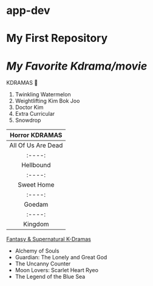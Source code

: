# app-dev
# **My First Repository**

# ***My Favorite Kdrama/movie***

KDRAMAS 🎥
   1. Twinkling Watermelon
   2. Weightlifting Kim Bok Joo
   3. Doctor Kim
   4. Extra Curricular
   5. Snowdrop
     
     
| Horror KDRAMAS |
| :----: |
| All Of Us Are Dead|
|:----: |
| Hellbound |
| :----: |
| Sweet Home |
| :----: |
| Goedam |
| :----: |
| Kingdom |
     
   [Fantasy & Supernatural K-Dramas](https://www.90daykorean.com/wp-content/uploads/2021/05/hrhhhkslzfwz1kveux2x-min.png)
   - Alchemy of Souls
   - Guardian: The Lonely and Great God
   - The Uncanny Counter
   - Moon Lovers: Scarlet Heart Ryeo
   - The Legend of the Blue Sea
